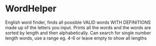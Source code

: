 # WordHelper
English word finder, finds all possible VALID words WITH DEFINITIONS made up of the letters you input. Prints all the words and the words are sorted by length and then alphabetically. Can search for single number length words, use a range eg. 4-6 or leave empty to show all lengths
